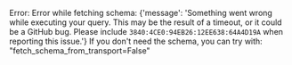 Error: Error while fetching schema: {'message': 'Something went wrong while executing your query. This may be the result of a timeout, or it could be a GitHub bug. Please include `3840:4CE0:94EB26:12EE638:64A4D19A` when reporting this issue.'}
If you don't need the schema, you can try with: "fetch_schema_from_transport=False"
